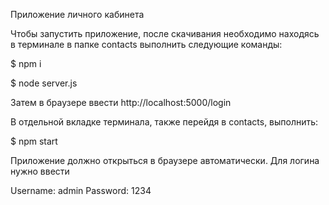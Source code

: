 
Приложение личного кабинета

Чтобы запустить приложение, после скачивания необходимо находясь в терминале в папке contacts  выполнить следующие команды:
 
$ npm i

$ node server.js

Затем в браузере ввести http://localhost:5000/login

В отдельной вкладке терминала, также перейдя в contacts, выполнить:

$ npm start

Приложение должно открыться в браузере автоматически. Для логина нужно ввести

Username: admin
Password: 1234

